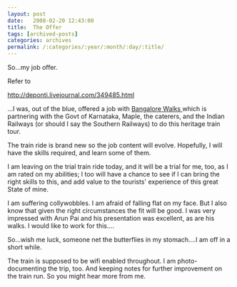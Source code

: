 ```yaml
---
layout: post
date:	2008-02-20 12:43:00
title:  The Offer
tags: [archived-posts]
categories: archives
permalink: /:categories/:year/:month/:day/:title/
---
```

So...my job offer.

Refer to

http://deponti.livejournal.com/349485.html


...I was, out of the blue, offered a job with <a href="http://www.bangalorewalks.com/"> Bangalore Walks </a> which is partnering with the Govt of Karnataka, Maple, the caterers, and the Indian Railways (or should I say the Southern Railways) to do this heritage train tour.

The train ride is brand new so the job content will evolve. Hopefully, I will have the skills required, and learn some of them.

I am leaving on the trial train ride today, and it will be a trial for me, too, as I am rated on my abilities; I too will have a chance to see if I can bring the right skills to this, and add value to the tourists' experience of this great State of mine. 

I am suffering collywobbles. I am afraid of falling flat on my face. But I also know that given the right circumstances the fit will be  good. I was very impressed with Arun Pai and his presentation was excellent, as are his walks. I would like to work for this....

So...wish me luck, someone net the butterflies in my stomach....I am off in a short while. 

The train is supposed to be wifi enabled throughout. I am photo-documenting the trip, too. And keeping notes for further improvement on the train run. So you might hear more from me.
